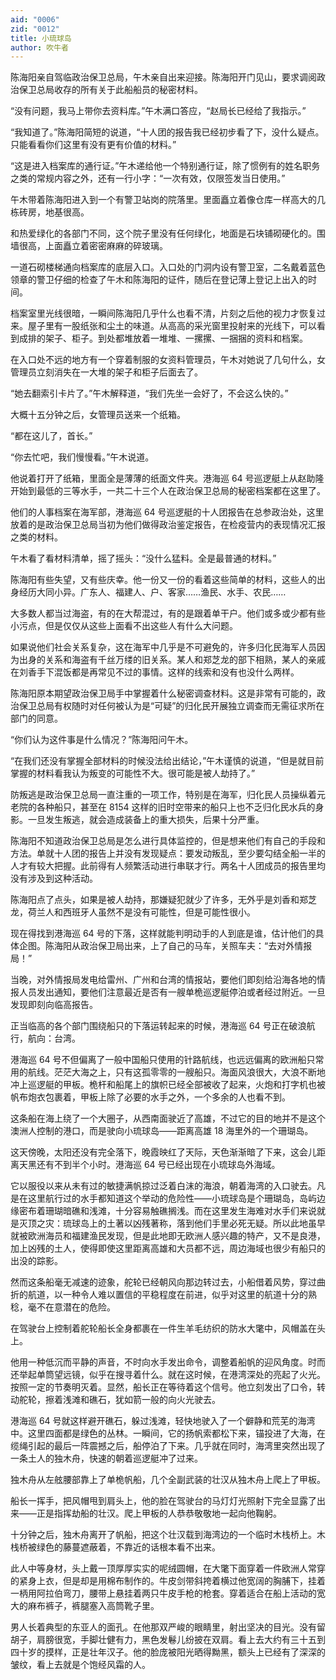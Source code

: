 ```yaml
---
aid: "0006"
zid: "0012"
title: 小琉球岛
author: 吹牛者
---
```


陈海阳亲自驾临政治保卫总局，午木亲自出来迎接。陈海阳开门见山，要求调阅政治保卫总局收存的所有关于此船船员的秘密材料。

“没有问题，我马上带你去资料库。”午木满口答应，“赵局长已经给了我指示。”

“我知道了。”陈海阳简短的说道，“十人团的报告我已经初步看了下，没什么疑点。只能看看你们这里有没有更有价值的材料。”

“这是进入档案库的通行证。”午木递给他一个特别通行证，除了惯例有的姓名职务之类的常规内容之外，还有一行小字：“一次有效，仅限签发当日使用。”

午木带着陈海阳进入到一个有警卫站岗的院落里。里面矗立着像仓库一样高大的几栋砖房，地基很高。

和热爱绿化的各部门不同，这个院子里没有任何绿化，地面是石块铺砌硬化的。围墙很高，上面矗立着密密麻麻的碎玻璃。

一道石砌楼梯通向档案库的底层入口。入口处的门洞内设有警卫室，二名戴着蓝色领章的警卫仔细的检查了午木和陈海阳的证件，随后在登记薄上登记上出入的时间。

档案室里光线很暗，一瞬间陈海阳几乎什么也看不清，片刻之后他的视力才恢复过来。屋子里有一股纸张和尘土的味道。从高高的采光窗里投射来的光线下，可以看到成排的架子、柜子。到处都堆放着一堆堆、一摞摞、一捆捆的资料和档案。

在入口处不远的地方有一个穿着制服的女资料管理员，午木对她说了几句什么，女管理员立刻消失在一大堆的架子和柜子后面去了。

“她去翻索引卡片了。”午木解释道，“我们先坐一会好了，不会这么快的。”

大概十五分钟之后，女管理员送来一个纸箱。

“都在这儿了，首长。”

“你去忙吧，我们慢慢看。”午木说道。

他说着打开了纸箱，里面全是薄薄的纸面文件夹。港海巡 64 号巡逻艇上从赵助隆开始到最低的三等水手，一共二十三个人在政治保卫总局的秘密档案都在这里了。

他们的人事档案在海军部，港海巡 64 号巡逻艇的十人团报告在总参政治处，这里放着的是政治保卫总局当初为他们做得政治鉴定报告，在检疫营内的表现情况汇报之类的材料。

午木看了看材料清单，摇了摇头：“没什么猛料。全是最普通的材料。”

陈海阳有些失望，又有些庆幸。他一份又一份的看着这些简单的材料，这些人的出身经历大同小异。广东人、福建人、户、客家……渔民、水手、农民……

大多数人都当过海盗，有的在大帮混过，有的是跟着单干户。他们或多或少都有些小污点，但是仅仅从这些上面看不出这些人有什么大问题。

如果说他们社会关系复杂，这在海军中几乎是不可避免的，许多归化民海军人员因为出身的关系和海盗有千丝万缕的旧关系。某人和郑芝龙的部下相熟，某人的亲戚在刘香手下混饭都是再常见不过的事情。这样的线索和没有也没什么两样。

陈海阳原本期望政治保卫局手中掌握着什么秘密调查材料。这是非常有可能的，政治保卫总局有权随时对任何被认为是“可疑”的归化民开展独立调查而无需征求所在部门的同意。

“你们认为这件事是什么情况？”陈海阳问午木。

“在我们还没有掌握全部材料的时候没法给出结论，”午木谨慎的说道，“但是就目前掌握的材料看我认为叛变的可能性不大。很可能是被人劫持了。”

防叛逃是政治保卫总局一直注重的一项工作，特别是在海军，归化民人员操纵着元老院的各种船只，甚至在 8154 这样的旧时空带来的船只上也不乏归化民水兵的身影。一旦发生叛逃，就会造成装备上的重大损失，后果十分严重。

陈海阳不知道政治保卫总局是怎么进行具体监控的，但是想来他们有自己的手段和方法。单就十人团的报告上并没有发现疑点：要发动叛乱，至少要勾结全船一半的人才有较大把握。此前得有人频繁活动进行串联才行。两名十人团成员的报告里均没有涉及到这种活动。

陈海阳点了点头，如果是被人劫持，那嫌疑犯就少了许多，无外乎是刘香和郑芝龙，荷兰人和西班牙人虽然不是没有可能性，但是可能性很小。

现在得找到港海巡 64 号的下落，这样就能判明动手的人到底是谁，估计他们的具体企图。陈海阳从政治保卫局出来，上了自己的马车，关照车夫：“去对外情报局！”

当晚，对外情报局发电给雷州、广州和台湾的情报站，要他们即刻给沿海各地的情报人员发出通知，要他们注意最近是否有一艘单桅巡逻艇停泊或者经过附近。一旦发现即刻向临高报告。

正当临高的各个部门围绕船只的下落运转起来的时候，港海巡 64 号正在破浪航行，航向：台湾。

港海巡 64 号不但偏离了一般中国船只使用的针路航线，也远远偏离的欧洲船只常用的航线。茫茫大海之上，只有这孤零零的一艘船只。海面风浪很大，大浪不断地冲上巡逻艇的甲板。桅杆和船尾上的旗帜已经全部被收了起来，火炮和打字机也被帆布炮衣包裹着，甲板上除了必要的水手之外，一个多余的人也看不到。

这条船在海上绕了一个大圈子，从西南面驶近了高雄，不过它的目的地并不是这个澳洲人控制的港口，而是驶向小琉球岛——距离高雄 18 海里外的一个珊瑚岛。

这天傍晚，太阳还没有完全落下，晚霞映红了天际，天色渐渐暗了下来，这会儿距离天黑还有不到半个小时。港海巡 64 号已经出现在小琉球岛外海域。

它以服役以来从未有过的敏捷满帆掠过泛着白沫的海浪，朝着海湾的入口驶去。凡是在这里航行过的水手都知道这个举动的危险性——小琉球岛是个珊瑚岛，岛屿边缘密布着珊瑚暗礁和浅滩，十分容易触礁搁浅。而在这里发生海难对水手们来说就是灭顶之灾：琉球岛上的土著以凶残著称，落到他们手里必死无疑。所以此地虽早就被欧洲海员和福建渔民发现，但是此地即无欧洲人感兴趣的特产，又不是良港，加上凶残的土人，使得即使这里距离高雄和大员都不远，周边海域也很少有船只的出没的踪影。

然而这条船毫无减速的迹象，舵轮已经朝风向那边转过去，小船借着风势，穿过曲折的航道，以一种令人难以置信的平稳程度在前进，似乎对这里的航道十分的熟稔，毫不在意潜在的危险。

在驾驶台上控制着舵轮船长全身都裹在一件生羊毛纺织的防水大氅中，风帽盖在头上。

他用一种低沉而平静的声音，不时向水手发出命令，调整着船帆的迎风角度。时而还举起单筒望远镜，似乎在搜寻着什么。就在这时候，在港湾深处的亮起了火光。按照一定的节奏明灭着。显然，船长正在等待着这个信号。他立刻发出了口令，转动舵轮，擦着浅滩和礁石，犹如箭一般的向火光驶去。

港海巡 64 号就这样避开礁石，躲过浅滩，轻快地驶入了一个僻静和荒芜的海湾中。这里四面都是绿色的丛林。一瞬间，它的扬帆索都松下来，锚投进了大海，在缆绳引起的最后一阵震撼之后，船停泊了下来。几乎就在同时，海湾里突然出现了一条土人的独木舟，快速的朝着巡逻艇冲了过来。

独木舟从左舷腰部靠上了单桅帆船，几个全副武装的壮汉从独木舟上爬上了甲板。

船长一挥手，把风帽甩到肩头上，他的脸在驾驶台的马灯灯光照射下完全显露了出来——正是指挥劫船的壮汉。爬上甲板的人恭恭敬敬地一起向他鞠躬。

十分钟之后，独木舟离开了帆船，把这个壮汉载到海湾边的一个临时木栈桥上。木栈桥被绿色的藤蔓遮蔽着，不靠近的话根本看不出来。

此人中等身材，头上戴一顶厚厚实实的呢绒圆帽，在大氅下面穿着一件欧洲人常穿的紧身上衣，但是却是用棉布制作的。牛皮剑带斜挎着横过他宽阔的胸脯下，挂着一柄用阿拉伯弯刀，腰带上悬挂着两只牛皮手枪的枪套。穿着适合在船上活动的宽大的麻布裤子，裤腿塞入高筒靴子里。

男人长着典型的东亚人的面孔。在他那双严峻的眼睛里，射出坚决的目光。没有留胡子，肩膀很宽，手脚壮健有力，黑色发鬈儿纷披在双肩。看上去大约有三十五到四十岁的摸样，正是壮年汉子。他的脸庞被阳光晒得黝黑，额头上已经有了深深的皱纹，看上去就是个饱经风霜的人。

